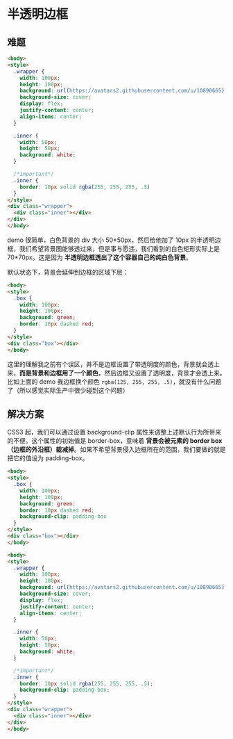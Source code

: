 # 半透明边框

## 难题

```html 
<body>
<style>
  .wrapper {
    width: 100px;
    height: 100px;
    background: url(https://avatars2.githubusercontent.com/u/10890665);
    background-size: cover;
    display: flex;
    justify-content: center;
    align-items: center;
  }

  .inner {
    width: 50px;
    height: 50px;
    background: white;
  }

  /*important*/
  .inner {
    border: 10px solid rgba(255, 255, 255, .5)
  }
</style>  
<div class="wrapper">
  <div class="inner"></div>
</div>
</body>
```

demo 很简单，白色背景的 div 大小 50\*50px，然后给他加了 10px 的半透明边框，我们希望背景图能够透过来，但是事与愿违，我们看到的白色矩形实际上是 70\*70px。这是因为 **半透明边框透出了这个容器自己的纯白色背景**。

默认状态下，背景会延伸到边框的区域下层：

```html
<body>
<style>
  .box {
    width: 100px;
    height: 100px;
    background: green;
    border: 10px dashed red;
  }
</style>  
<div class="box"></div>
</body>
```

这里的理解我之前有个误区，并不是边框设置了带透明度的颜色，背景就会透上来，**而是背景和边框用了一个颜色**，然后边框又设置了透明度，背景才会透上来。比如上面的 demo 我边框换个颜色 `rgba(125, 255, 255, .5)`，就没有什么问题了（所以感觉实际生产中很少碰到这个问题）

## 解决方案

CSS3 起，我们可以通过设置 background-clip 属性来调整上述默认行为所带来的不便。这个属性的初始值是 border-box，意味着 **背景会被元素的 border box（边框的外沿框）裁减掉**。如果不希望背景侵入边框所在的范围，我们要做的就是把它的值设为 padding-box。

```html 
<body>
<style>
  .box {
    width: 100px;
    height: 100px;
    background: green;
    border: 10px dashed red;
    background-clip: padding-box
  }
</style>  
<div class="box"></div>
</body>
```

```html 
<body>
<style>
  .wrapper {
    width: 100px;
    height: 100px;
    background: url(https://avatars2.githubusercontent.com/u/10890665);
    background-size: cover;
    display: flex;
    justify-content: center;
    align-items: center;
  }

  .inner {
    width: 50px;
    height: 50px;
    background: white;
  }

  /*important*/
  .inner {
    border: 10px solid rgba(255, 255, 255, .5);
    background-clip: padding-box;
  }
</style>  
<div class="wrapper">
  <div class="inner"></div>
</div>
</body>
```